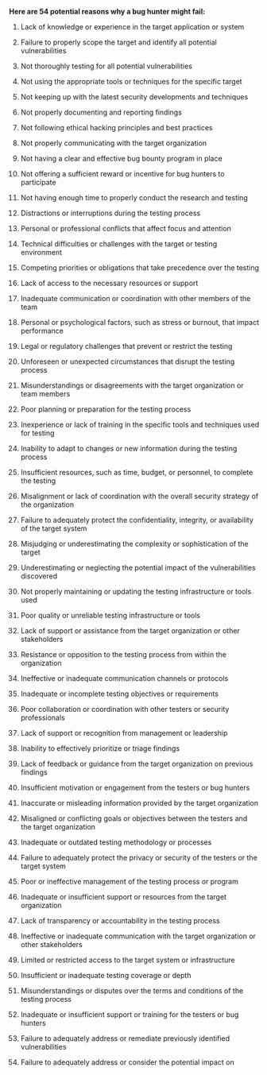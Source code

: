 **Here are 54 potential reasons why a bug hunter might fail:**

1. Lack of knowledge or experience in the target application or system

1. Failure to properly scope the target and identify all potential vulnerabilities

1. Not thoroughly testing for all potential vulnerabilities

1. Not using the appropriate tools or techniques for the specific target

1. Not keeping up with the latest security developments and techniques

1. Not properly documenting and reporting findings

1. Not following ethical hacking principles and best practices

1. Not properly communicating with the target organization

1. Not having a clear and effective bug bounty program in place

1. Not offering a sufficient reward or incentive for bug hunters to participate

1. Not having enough time to properly conduct the research and testing

1. Distractions or interruptions during the testing process

1. Personal or professional conflicts that affect focus and attention

1. Technical difficulties or challenges with the target or testing environment

1. Competing priorities or obligations that take precedence over the testing

1. Lack of access to the necessary resources or support

1. Inadequate communication or coordination with other members of the team

1. Personal or psychological factors, such as stress or burnout, that impact performance

1. Legal or regulatory challenges that prevent or restrict the testing

1. Unforeseen or unexpected circumstances that disrupt the testing process

1. Misunderstandings or disagreements with the target organization or team members

1. Poor planning or preparation for the testing process

1. Inexperience or lack of training in the specific tools and techniques used for testing

1. Inability to adapt to changes or new information during the testing process

1. Insufficient resources, such as time, budget, or personnel, to complete the testing

1. Misalignment or lack of coordination with the overall security strategy of the organization

1. Failure to adequately protect the confidentiality, integrity, or availability of the target system

1. Misjudging or underestimating the complexity or sophistication of the target

1. Underestimating or neglecting the potential impact of the vulnerabilities discovered

1. Not properly maintaining or updating the testing infrastructure or tools used

1. Poor quality or unreliable testing infrastructure or tools

1. Lack of support or assistance from the target organization or other stakeholders

1. Resistance or opposition to the testing process from within the organization

1. Ineffective or inadequate communication channels or protocols

1. Inadequate or incomplete testing objectives or requirements

1. Poor collaboration or coordination with other testers or security professionals

1. Lack of support or recognition from management or leadership

1. Inability to effectively prioritize or triage findings

1. Lack of feedback or guidance from the target organization on previous findings

1. Insufficient motivation or engagement from the testers or bug hunters

1. Inaccurate or misleading information provided by the target organization

1. Misaligned or conflicting goals or objectives between the testers and the target organization

1. Inadequate or outdated testing methodology or processes

1. Failure to adequately protect the privacy or security of the testers or the target system

1. Poor or ineffective management of the testing process or program

1. Inadequate or insufficient support or resources from the target organization

1. Lack of transparency or accountability in the testing process

1. Ineffective or inadequate communication with the target organization or other stakeholders

1. Limited or restricted access to the target system or infrastructure

1. Insufficient or inadequate testing coverage or depth

1. Misunderstandings or disputes over the terms and conditions of the testing process

1. Inadequate or insufficient support or training for the testers or bug hunters

1. Failure to adequately address or remediate previously identified vulnerabilities

1. Failure to adequately address or consider the potential impact on
